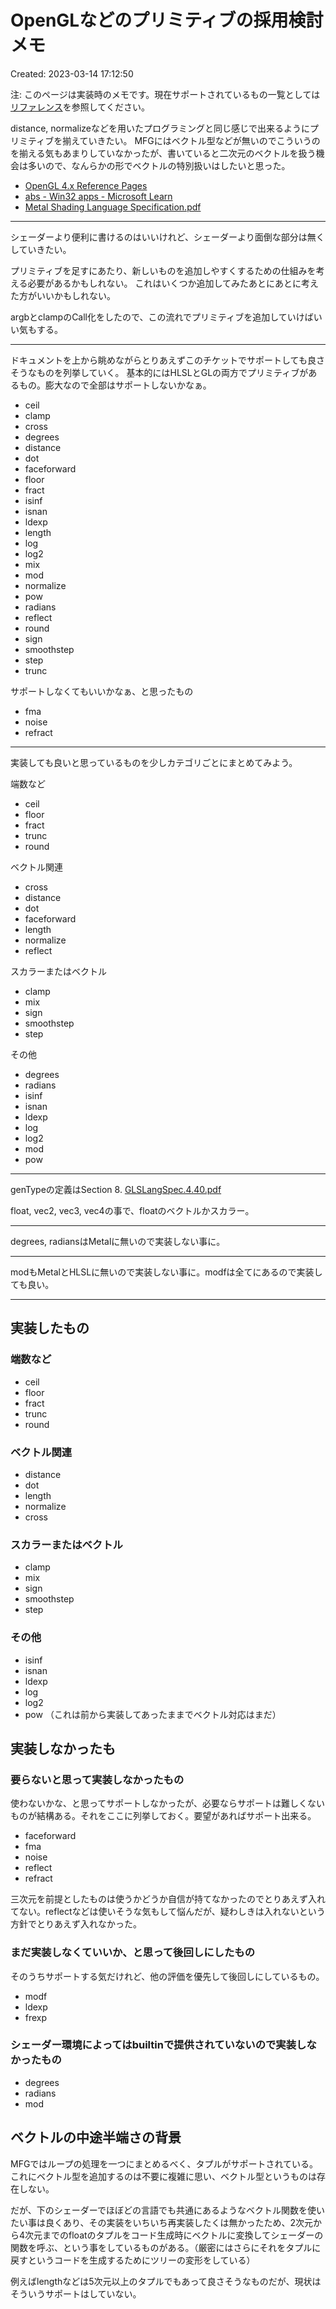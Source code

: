 # OpenGLなどのプリミティブの採用検討メモ

Created: 2023-03-14 17:12:50

注: このページは実装時のメモです。現在サポートされているもの一覧としては[リファレンス](../Reference.md)を参照してください。


distance, normalizeなどを用いたプログラミングと同じ感じで出来るようにプリミティブを揃えていきたい。 MFGにはベクトル型などが無いのでこういうのを揃える気もあまりしていなかったが、書いていると二次元のベクトルを扱う機会は多いので、なんらかの形でベクトルの特別扱いはしたいと思った。

-   [OpenGL 4.x Reference Pages](https://registry.khronos.org/OpenGL-Refpages/gl4/html/)
-   [abs - Win32 apps - Microsoft Learn](https://learn.microsoft.com/en-us/windows/win32/direct3dhlsl/dx-graphics-hlsl-abs)
-   [Metal Shading Language Specification.pdf](https://developer.apple.com/metal/Metal-Shading-Language-Specification.pdf)

----

シェーダーより便利に書けるのはいいけれど、シェーダーより面倒な部分は無くしていきたい。

プリミティブを足すにあたり、新しいものを追加しやすくするための仕組みを考える必要があるかもしれない。 これはいくつか追加してみたあとにあとに考えた方がいいかもしれない。
        
argbとclampのCall化をしたので、この流れでプリミティブを追加していけばいい気もする。

----
    
ドキュメントを上から眺めながらとりあえずこのチケットでサポートしても良さそうなものを列挙していく。 基本的にはHLSLとGLの両方でプリミティブがあるもの。膨大なので全部はサポートしないかなぁ。

-   ceil
-   clamp
-   cross
-   degrees
-   distance
-   dot
-   faceforward
-   floor
-   fract
-   isinf
-   isnan
-   ldexp
-   length
-   log
-   log2
-   mix
-   mod
-   normalize
-   pow
-   radians
-   reflect
-   round
-   sign
-   smoothstep
-   step
-   trunc

サポートしなくてもいいかなぁ、と思ったもの

-   fma
-   noise
-   refract

----

実装しても良いと思っているものを少しカテゴリごとにまとめてみよう。

端数など

-   ceil
-   floor
-   fract
-   trunc
-   round

ベクトル関連

-   cross
-   distance
-   dot
-   faceforward
-   length
-   normalize
-   reflect

スカラーまたはベクトル

-   clamp
-   mix
-   sign
-   smoothstep
-   step

その他

-   degrees
-   radians
-   isinf
-   isnan
-   ldexp
-   log
-   log2
-   mod
-   pow

----
    
genTypeの定義はSection 8. [GLSLangSpec.4.40.pdf](https://registry.khronos.org/OpenGL/specs/gl/GLSLangSpec.4.40.pdf)

float, vec2, vec3, vec4の事で、floatのベクトルかスカラー。

----

degrees, radiansはMetalに無いので実装しない事に。

----

modもMetalとHLSLに無いので実装しない事に。modfは全てにあるので実装しても良い。

----

## 実装したもの

### 端数など

-   ceil
-   floor
-   fract
-   trunc
-   round

### ベクトル関連

-   distance
-   dot
-   length
-   normalize
-   cross

### スカラーまたはベクトル

-   clamp
-   mix
-   sign
-   smoothstep
-   step

### その他

-   isinf
-   isnan
-   ldexp
-   log
-   log2
-   pow （これは前から実装してあったままでベクトル対応はまだ）

## 実装しなかったも

### 要らないと思って実装しなかったもの

使わないかな、と思ってサポートしなかったが、必要ならサポートは難しくないものが結構ある。それをここに列挙しておく。要望があればサポート出来る。

-   faceforward
-   fma
-   noise
-   reflect
-   refract

三次元を前提としたものは使うかどうか自信が持てなかったのでとりあえず入れてない。reflectなどは使いそうな気もして悩んだが、疑わしきは入れないという方針でとりあえず入れなかった。

### まだ実装しなくていいか、と思って後回しにしたもの

そのうちサポートする気だけれど、他の評価を優先して後回しにしているもの。

-   modf
-   ldexp
-   frexp

### シェーダー環境によってはbuiltinで提供されていないので実装しなかったもの

-   degrees
-   radians
-   mod


## ベクトルの中途半端さの背景

MFGではループの処理を一つにまとめるべく、タプルがサポートされている。これにベクトル型を追加するのは不要に複雑に思い、ベクトル型というものは存在しない。

だが、下のシェーダーでほぼどの言語でも共通にあるようなベクトル関数を使いたい事は良くあり、その実装をいちいち再実装したくは無かったため、2次元から4次元までのfloatのタプルをコード生成時にベクトルに変換してシェーダーの関数を呼ぶ、という事をしているものがある。（厳密にはさらにそれをタプルに戻すというコードを生成するためにツリーの変形をしている）

例えばlengthなどは5次元以上のタプルでもあって良さそうなものだが、現状はそういうサポートはしていない。

